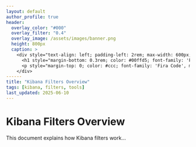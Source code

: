 ```yaml
---
layout: default
author_profile: true
header:
  overlay_color: "#000"
  overlay_filter: "0.4"
  overlay_image: /assets/images/banner.png
  height: 800px
  caption: >
    <div style="text-align: left; padding-left: 2rem; max-width: 600px;">
      <h1 style="margin-bottom: 0.3rem; color: #00ffd5; font-family: 'Fira Code', monospace;">Welcome to the Byte of Brandon</h1>
      <p style="margin-top: 0; color: #ccc; font-family: 'Fira Code', monospace;">Documenting my journey through cybersecurity</p>
    </div>
------
title: "Kibana Filters Overview"
tags: [kibana, filters, tools]
last_updated: 2025-06-10
---
```


# Kibana Filters Overview

This document explains how Kibana filters work...
